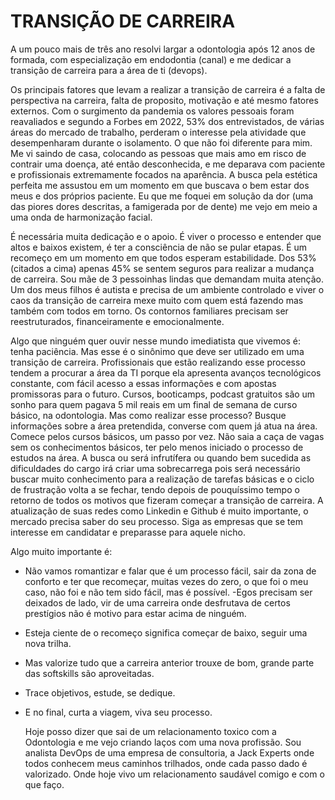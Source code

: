 # TRANSIÇÃO DE CARREIRA

  A um pouco mais de três ano resolvi largar a odontologia após 12 anos de formada, com especialização em endodontia (canal) e me dedicar a transição de carreira para a área de ti (devops). 
  
  Os principais fatores que levam a realizar a transição de carreira é a falta de perspectiva na carreira, falta de proposito, motivação e até mesmo fatores externos. Com o surgimento da pandemia os valores pessoais foram reavaliados e segundo a Forbes em 2022, 53% dos entrevistados, de várias áreas do mercado de trabalho, perderam o interesse pela atividade que desempenharam durante o isolamento. O que não foi diferente para mim. Me vi saindo de casa, colocando as pessoas que mais amo em risco de contrair uma doença, até então desconhecida, e me deparava com paciente e profissionais extremamente focados na aparência. A busca pela estética perfeita me assustou em um momento em que buscava o bem estar dos meus e dos próprios paciente. Eu que me foquei em solução da dor (uma das piores dores descritas, a famigerada por de dente) me vejo em meio a uma onda de harmonização facial.
  
  É necessária muita dedicação e o apoio. É viver o processo e entender que altos e baixos existem, é ter a consciência de não se pular etapas. É um recomeço em um momento em que todos esperam estabilidade. Dos 53% (citados a cima) apenas 45% se sentem seguros para realizar a mudança de carreira. Sou mãe de 3 pessoinhas lindas que demandam muita atenção. Um dos meus filhos é autista e precisa de um ambiente controlado e viver o caos da transição de carreira mexe muito com quem está fazendo mas também com todos em torno. Os contornos familiares precisam ser reestruturados, financeiramente e emocionalmente.
  
  Algo que ninguém quer ouvir nesse mundo imediatista que vivemos é: tenha paciência. Mas esse é o sinônimo que deve ser utilizado em uma transição de carreira.
Profissionais que estão realizando esse processo tendem a procurar a área da TI porque ela apresenta avanços tecnológicos constante, com fácil acesso a essas informações e com apostas promissoras para o futuro. Cursos, booticamps, podcast gratuitos são um sonho para quem pagava 5 mil reais em um final de semana de curso básico, na odontologia. 
Mas como realizar esse processo? Busque informações sobre a área pretendida, converse com quem já atua na área. Comece pelos cursos básicos, um passo por vez. Não saia a caça de vagas sem os conhecimentos básicos, ter pelo menos iniciado o processo de estudos na área. A busca ou será infrutífera ou quando bem sucedida as dificuldades do cargo irá criar uma sobrecarrega pois será necessário buscar muito conhecimento para a realização de tarefas básicas e o ciclo de frustração volta a se fechar, tendo depois de pouquíssimo tempo o retorno de todos os motivos que fizeram começar a transição de carreira. A atualização de suas redes como Linkedin e Github é muito importante, o mercado precisa saber do seu processo. Siga as empresas que se tem interesse em candidatar e preparasse para aquele nicho.

Algo muito importante é: 
- Não vamos romantizar e falar que é um processo fácil, sair da zona de conforto e ter que recomeçar, muitas vezes do zero, o que foi o meu caso, não foi e não tem sido fácil, mas é possível.
-Egos precisam ser deixados de lado, vir de uma carreira onde desfrutava de certos prestígios não é motivo para estar acima de ninguém. 
- Esteja ciente de o recomeço significa começar de baixo, seguir uma nova trilha.
- Mas valorize tudo que a carreira anterior trouxe de bom, grande parte das softskills são aproveitadas. 
- Trace objetivos, estude, se dedique.
- E no final, curta a viagem, viva seu processo. 

  Hoje posso dizer que sai de um relacionamento toxico com a Odontologia e me vejo criando laços com uma nova profissão. Sou analista DevOps de uma empresa de consultoria, a Jack Experts onde todos conhecem meus caminhos trilhados, onde cada passo dado é valorizado. Onde hoje vivo um relacionamento saudável comigo e com o que faço.

